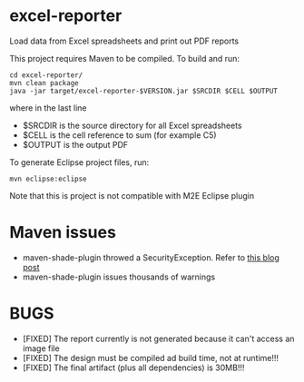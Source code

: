 excel-reporter
==============

Load data from Excel spreadsheets and print out PDF reports

This project requires Maven to be compiled. To build and run:

    cd excel-reporter/
    mvn clean package
    java -jar target/excel-reporter-$VERSION.jar $SRCDIR $CELL $OUTPUT

where in the last line

* $SRCDIR is the source directory for all Excel spreadsheets
* $CELL is the cell reference to sum (for example C5)
* $OUTPUT is the output PDF

To generate Eclipse project files, run:

    mvn eclipse:eclipse
    
Note that this is project is not compatible with M2E Eclipse plugin

Maven issues
============

* maven-shade-plugin throwed a SecurityException. Refer to [this blog post][1]
* maven-shade-plugin issues thousands of warnings

BUGS
========

* [FIXED] The report currently is not generated because it can't access an image file
* [FIXED] The design must be compiled ad build time, not at runtime!!!
* [FIXED] The final artifact (plus all dependencies) is 30MB!!!

[1]: http://www.jswaffconsulting.com/2012/03/11/java-lang-securityexception-no-manifest-section-for-signature-file-entry/
